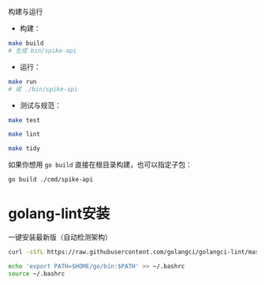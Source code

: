 构建与运行

- 构建：
```bash
make build
# 生成 bin/spike-api
```
- 运行：
```bash
make run
# 或 ./bin/spike-api
```
- 测试与规范：
```bash
make test

make lint 

make tidy
```

如果你想用 `go build` 直接在根目录构建，也可以指定子包：
```bash
go build ./cmd/spike-api
```

# golang-lint安装
一键安装最新版（自动检测架构）
```bash
curl -sSfL https://raw.githubusercontent.com/golangci/golangci-lint/master/install.sh | sh -s -- -b $(go env GOPATH)/bin

echo 'export PATH=$HOME/go/bin:$PATH' >> ~/.bashrc
source ~/.bashrc
```
